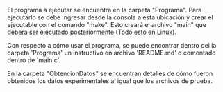 El programa a ejecutar se encuentra en la carpeta "Programa". Para ejecutarlo se debe ingresar desde la consola a esta ubicación y crear el ejecutable con el comando "make". Esto creará el archivo "main" que deberá ser ejecutado posteriormente (Todo esto en Linux).

Con respecto a cómo usar el programa, se puede encontrar dentro del la carpeta 'Programa' un instructivo en archivo 'README.md' o comentado dentro de 'main.c'.

En la carpeta "ObtencionDatos" se encuentran detalles de cómo fueron obtenidos los datos experimentales
al igual que los archivos de prueba.
